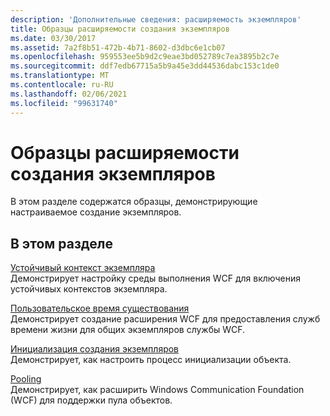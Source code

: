 ```yaml
---
description: 'Дополнительные сведения: расширяемость экземпляров'
title: Образцы расширяемости создания экземпляров
ms.date: 03/30/2017
ms.assetid: 7a2f8b51-472b-4b71-8602-d3dbc6e1cb07
ms.openlocfilehash: 959553ee5b9d2c9eae3bd052789c7ea3895b2c7e
ms.sourcegitcommit: ddf7edb67715a5b9a45e3dd44536dabc153c1de0
ms.translationtype: MT
ms.contentlocale: ru-RU
ms.lasthandoff: 02/06/2021
ms.locfileid: "99631740"
---
```

# <a name="instancing-extensibility"></a>Образцы расширяемости создания экземпляров

В этом разделе содержатся образцы, демонстрирующие настраиваемое создание экземпляров.  
  
## <a name="in-this-section"></a>В этом разделе  

 [Устойчивый контекст экземпляра](durable-instance-context.md)  
 Демонстрирует настройку среды выполнения WCF для включения устойчивых контекстов экземпляра.  
  
 [Пользовательское время существования](custom-lifetime.md)  
 Демонстрирует создание расширения WCF для предоставления служб времени жизни для общих экземпляров службы WCF.  
  
 [Инициализация создания экземпляров](instancing-initialization.md)  
 Демонстрирует, как настроить процесс инициализации объекта.  
  
 [Pooling](pooling.md)  
 Демонстрирует, как расширить Windows Communication Foundation (WCF) для поддержки пула объектов.
